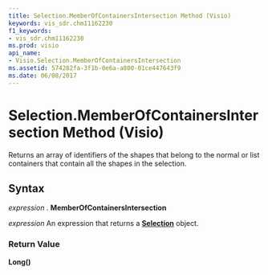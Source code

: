 ```yaml
---
title: Selection.MemberOfContainersIntersection Method (Visio)
keywords: vis_sdr.chm11162230
f1_keywords:
- vis_sdr.chm11162230
ms.prod: visio
api_name:
- Visio.Selection.MemberOfContainersIntersection
ms.assetid: 574282fa-3f1b-0e6a-a800-01ce447643f9
ms.date: 06/08/2017
---
```



# Selection.MemberOfContainersIntersection Method (Visio)

Returns an array of identifiers of the shapes that belong to the normal or list containers that contain all the shapes in the selection.


## Syntax

 _expression_ . **MemberOfContainersIntersection**

 _expression_ An expression that returns a **[Selection](Visio.Selection.md)** object.


### Return Value

 **Long()**


